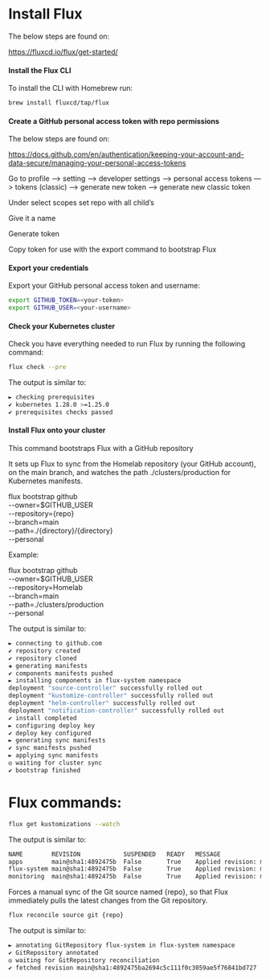 # Install Flux

The below steps are found on:

https://fluxcd.io/flux/get-started/


#### Install the Flux CLI

To install the CLI with Homebrew run:
```sh
brew install fluxcd/tap/flux
```

#### Create a GitHub personal access token with repo permissions

The below steps are found on:

https://docs.github.com/en/authentication/keeping-your-account-and-data-secure/managing-your-personal-access-tokens


Go to profile —> setting —> developer settings —> personal access tokens —> tokens (classic) —> generate new token —> generate new classic token

Under select scopes set repo with all child’s 

Give it a name

Generate token

Copy token for use with the export command to bootstrap Flux


#### Export your credentials

Export your GitHub personal access token and username:
```sh
export GITHUB_TOKEN=<your-token>
export GITHUB_USER=<your-username>
```

#### Check your Kubernetes cluster

Check you have everything needed to run Flux by running the following command:
```sh
flux check --pre
```
The output is similar to:
```sh
► checking prerequisites
✔ kubernetes 1.28.0 >=1.25.0
✔ prerequisites checks passed
```

#### Install Flux onto your cluster

This command bootstraps Flux with a GitHub repository

It sets up Flux to sync from the Homelab repository (your GitHub account), on the main branch, and watches the path ./clusters/production for Kubernetes manifests.

flux bootstrap github \
--owner=$GITHUB_USER \
--repository={repo} \
--branch=main \
--path=./{directory}/{directory} \
--personal

Example:

flux bootstrap github \
--owner=$GITHUB_USER \
--repository=Homelab \
--branch=main \
--path=./clusters/production \
--personal

The output is similar to:
```sh
► connecting to github.com
✔ repository created
✔ repository cloned
✚ generating manifests
✔ components manifests pushed
► installing components in flux-system namespace
deployment "source-controller" successfully rolled out
deployment "kustomize-controller" successfully rolled out
deployment "helm-controller" successfully rolled out
deployment "notification-controller" successfully rolled out
✔ install completed
► configuring deploy key
✔ deploy key configured
► generating sync manifests
✔ sync manifests pushed
► applying sync manifests
◎ waiting for cluster sync
✔ bootstrap finished
```

# Flux commands:

```sh
flux get kustomizations --watch
```
The output is similar to:

```sh
NAME       	REVISION          	SUSPENDED	READY	MESSAGE                              
apps       	main@sha1:4892475b	False    	True 	Applied revision: main@sha1:4892475b	
flux-system	main@sha1:4892475b	False    	True 	Applied revision: main@sha1:4892475b	
monitoring 	main@sha1:4892475b	False    	True 	Applied revision: main@sha1:4892475b
```

Forces a manual sync of the Git source named {repo}, so that Flux immediately pulls the latest changes from the Git repository.
```sh
flux reconcile source git {repo}
```
The output is similar to:

```sh
► annotating GitRepository flux-system in flux-system namespace
✔ GitRepository annotated
◎ waiting for GitRepository reconciliation
✔ fetched revision main@sha1:4892475ba2694c5c111f0c3059ae5f76841bd727
```